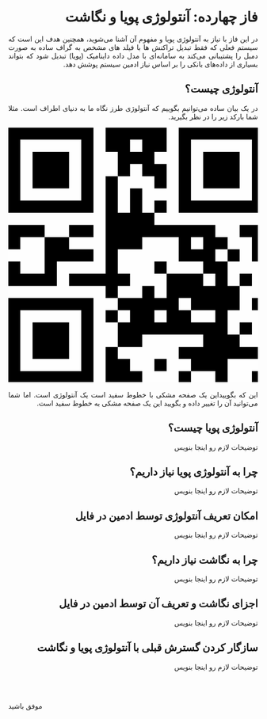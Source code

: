 <div dir="rtl" align='justify'>

# فاز چهارده: آنتولوژی پویا و نگاشت

در این فاز با نیاز به آنتولوژی پویا و مفهوم آن آشنا می‌شوید، همچنین هدف این است که سیستم فعلی که فقط تبدیل تراکنش ها با فیلد های مشخص به گراف ساده به صورت دمبل را پشتیبانی می‌کند به سامانه‌ای با مدل داده داینامیک (پویا) تبدیل شود که بتواند بسیاری از داده‌های بانکی را بر اساس نیاز ادمین سیستم پوشش دهد.

## آنتولوژی چیست؟
در یک بیان ساده می‌توانیم بگوییم که آنتولوژی طرز نگاه ما به دنیای اطراف است. مثلا شما بارکد زیر را در نظر بگیرید. 

![](qrcode.png)

این که بگوییداین یک صفحه مشکی با خطوط سفید است یک آنتولوژی است. اما شما می‌توانید آن را تغییر داده و بگویید این یک صفحه مشکی به خطوط سفید است.

## آنتولوژی پویا چیست؟
توضیحات لازم رو اینجا بنویس

## چرا به آنتولوژی پویا نیاز داریم؟
توضیحات لازم رو اینجا بنویس

## امکان تعریف آنتولوژی توسط ادمین در فایل
توضیحات لازم رو اینجا بنویس

## چرا به نگاشت نیاز داریم؟
توضیحات لازم رو اینجا بنویس

## اجزای نگاشت و تعریف آن توسط ادمین در فایل
توضیحات لازم رو اینجا بنویس

## سازگار کردن گسترش قبلی با آنتولوژی پویا و نگاشت 
توضیحات لازم رو اینجا بنویس

<br></br>
</div>

موفق باشید



